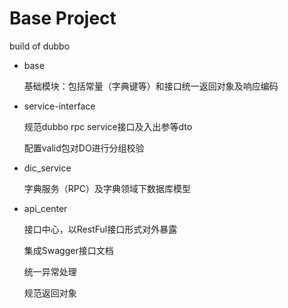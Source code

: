 # Base Project 
build of dubbo

- base

    基础模块：包括常量（字典键等）和接口统一返回对象及响应编码

- service-interface

    规范dubbo rpc service接口及入出参等dto

    配置valid包对DO进行分组校验
  
- dic_service

    字典服务（RPC）及字典领域下数据库模型
  
- api_center

    接口中心，以RestFul接口形式对外暴露
    
    集成Swagger接口文档

    统一异常处理

    规范返回对象